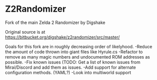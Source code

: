 # Z2Randomizer
Fork of the main Zelda 2 Randomizer by Digshake

Original source is at https://bitbucket.org/digshake/z2randomizer/src/master/

Goals for this fork are in roughly decreasing order of likelyhood.
-Reduce the amount of code thrown into giant files like Hyrule.cs
-Refactor to remove as many magic numbers and undocumented ROM addresses as possible.
-Fix known issues (TODO: Get a list of known issues from Mirai/Discord and add them as issues.
-Add support for alternate configuration methods. (YAML?)
-Look into multiworld support
